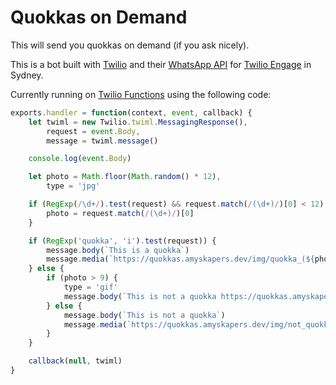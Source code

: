 # Quokkas on Demand

This will send you quokkas on demand (if you ask nicely).

This is a bot built with [Twilio](https://quokkas.amyskapers.tech/Twilio) and their [WhatsApp API](https://www.twilio.com/whatsapp) for [Twilio Engage](https://twilioengage.com/sydney2019) in Sydney.

Currently running on [Twilio Functions](https://www.twilio.com/docs/runtime/functions) using the following code:

```js
exports.handler = function(context, event, callback) {
	let twiml = new Twilio.twiml.MessagingResponse(),
		request = event.Body,
		message = twiml.message()

	console.log(event.Body)

	let photo = Math.floor(Math.random() * 12),
		type = 'jpg'

	if (RegExp(/\d+/).test(request) && request.match(/(\d+)/)[0] < 12) {
		photo = request.match(/(\d+)/)[0]
	}

	if (RegExp('quokka', 'i').test(request)) {
		message.body(`This is a quokka`)
		message.media(`https://quokkas.amyskapers.dev/img/quokka_(${photo}).${type}`)
	} else {
		if (photo > 9) {
			type = 'gif'
			message.body(`This is not a quokka https://quokkas.amyskapers.dev/img/not_quokka_(${photo}).${type}`)
		} else {
			message.body(`This is not a quokka`)
			message.media(`https://quokkas.amyskapers.dev/img/not_quokka_(${photo}).${type}`)
		}
	}

	callback(null, twiml)
}

```
